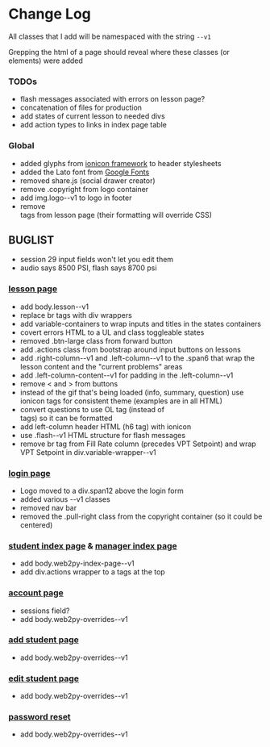 # Change Log

All classes that I add will be namespaced with the string
`--v1`

Grepping the html of a page should reveal where these classes (or elements) were added

### TODOs


+ flash messages associated with errors on lesson page?
+ concatenation of files for production
+ add states of current lesson to needed divs
+ add action types to links in index page table

### Global

+ added glyphs from [ionicon framework](http://ionicons.com/) to header stylesheets
+ added the Lato font from [Google Fonts](http://fonts.googleapis.com/css?family=Lato)
+ removed share.js (social drawer creator)
+ remove .copyright from logo container
+ add img.logo--v1 to logo in footer
+ remove <br> tags from lesson page (their formatting will override CSS)

## BUGLIST

+ session 29 input fields won't let you edit them
+ audio says 8500 PSI, flash says 8700 psi

### [lesson page](http://ondreian.github.io/lesson.html)

+ add body.lesson--v1
+ replace br tags with div wrappers
+ add variable-containers to wrap inputs and titles in the states containers
+ covert errors HTML to a UL and class toggleable states
+ removed .btn-large class from forward button
+ add .actions class from bootstrap around input buttons on lessons
+ add .right-column--v1 and .left-column--v1 to the .span6 that wrap the lesson content and the "current problems" areas
+ add .left-column-content--v1 for padding in the .left-column--v1
+ remove < and > from buttons
+ instead of the gif that's being loaded (info, summary, question) use ionicon tags for consistent theme (examples are in all HTML)
+ convert questions to use OL tag (instead of <br> tags) so it can be formatted
+ add left-column header HTML (h6 tag) with ionicon
+ use .flash--v1 HTML structure for flash messages
+ remove br tag from Fill Rate column (precedes VPT Setpoint) and wrap VPT Setpoint in div.variable-wrapper--v1


### [login page](http://ondreian.github.io/login.html)

+ Logo moved to a div.span12 above the login form
+ added various --v1 classes
+ removed nav bar
+ removed the .pull-right class from the copyright container (so it could be centered)


### [student index page](http://ondreian.github.io/student-index.html) & [manager index page](http://ondreian.github.io/manager-index.html)
+ add body.web2py-index-page--v1
+ add div.actions wrapper to a tags at the top


### [account page](http://ondreian.github.io/account.html)
+ sessions field?
+ add body.web2py-overrides--v1

### [add student page](http://ondreian.github.io/student-add.html)
+ add body.web2py-overrides--v1

### [edit student page](http://ondreian.github.io/student-edit.html)
+ add body.web2py-overrides--v1

### [password reset](http://ondreian.github.io/password-reset.html)
+ add body.web2py-overrides--v1